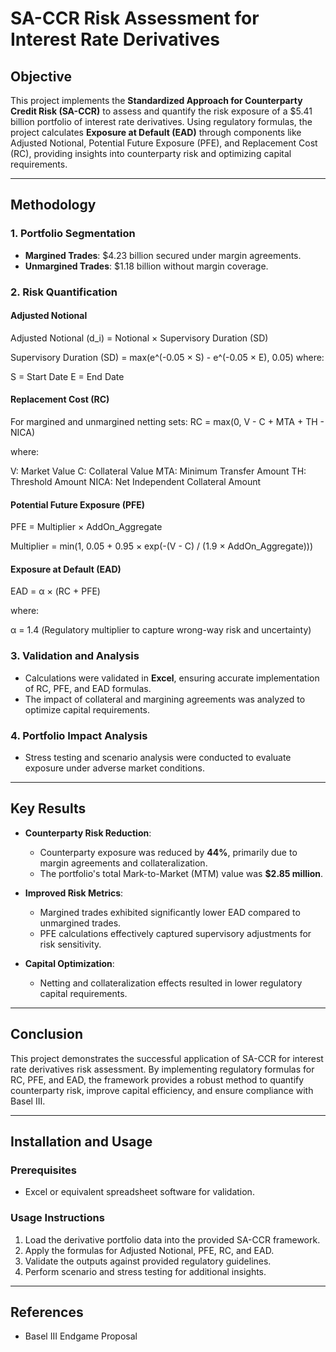 # SA-CCR Risk Assessment for Interest Rate Derivatives

## **Objective**
This project implements the **Standardized Approach for Counterparty Credit Risk (SA-CCR)** to assess and quantify the risk exposure of a $5.41 billion portfolio of interest rate derivatives. Using regulatory formulas, the project calculates **Exposure at Default (EAD)** through components like Adjusted Notional, Potential Future Exposure (PFE), and Replacement Cost (RC), providing insights into counterparty risk and optimizing capital requirements.

---

## **Methodology**

### **1. Portfolio Segmentation**
- **Margined Trades**: $4.23 billion secured under margin agreements.
- **Unmargined Trades**: $1.18 billion without margin coverage.

### **2. Risk Quantification**

#### Adjusted Notional
Adjusted Notional (d_i) = Notional × Supervisory Duration (SD)

Supervisory Duration (SD) = max(e^(-0.05 × S) - e^(-0.05 × E), 0.05) where:

S = Start Date
E = End Date
#### Replacement Cost (RC)
For margined and unmargined netting sets:
RC = max(0, V - C + MTA + TH - NICA)

where:

V: Market Value
C: Collateral Value
MTA: Minimum Transfer Amount
TH: Threshold Amount
NICA: Net Independent Collateral Amount
#### Potential Future Exposure (PFE)
PFE = Multiplier × AddOn_Aggregate

Multiplier = min(1, 0.05 + 0.95 × exp(-(V - C) / (1.9 × AddOn_Aggregate)))

#### Exposure at Default (EAD)
EAD = α × (RC + PFE)

where:

α = 1.4 (Regulatory multiplier to capture wrong-way risk and uncertainty)

### **3. Validation and Analysis**
- Calculations were validated in **Excel**, ensuring accurate implementation of RC, PFE, and EAD formulas.
- The impact of collateral and margining agreements was analyzed to optimize capital requirements.

### **4. Portfolio Impact Analysis**
- Stress testing and scenario analysis were conducted to evaluate exposure under adverse market conditions.

---

## **Key Results**

- **Counterparty Risk Reduction**:  
  - Counterparty exposure was reduced by **44%**, primarily due to margin agreements and collateralization.  
  - The portfolio's total Mark-to-Market (MTM) value was **$2.85 million**.  

- **Improved Risk Metrics**:  
  - Margined trades exhibited significantly lower EAD compared to unmargined trades.  
  - PFE calculations effectively captured supervisory adjustments for risk sensitivity.

- **Capital Optimization**:  
  - Netting and collateralization effects resulted in lower regulatory capital requirements.

---

## **Conclusion**
This project demonstrates the successful application of SA-CCR for interest rate derivatives risk assessment. By implementing regulatory formulas for RC, PFE, and EAD, the framework provides a robust method to quantify counterparty risk, improve capital efficiency, and ensure compliance with Basel III.

---

## **Installation and Usage**

### **Prerequisites**
- Excel or equivalent spreadsheet software for validation.

### **Usage Instructions**
1. Load the derivative portfolio data into the provided SA-CCR framework.
2. Apply the formulas for Adjusted Notional, PFE, RC, and EAD.
3. Validate the outputs against provided regulatory guidelines.
4. Perform scenario and stress testing for additional insights.

---

## **References**
- Basel III Endgame Proposal
